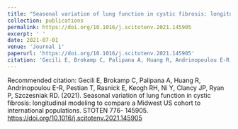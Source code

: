 ```yaml
---
title: "Seasonal variation of lung function in cystic fibrosis: longitudinal modeling to compare a Midwest US cohort to international populations"
collection: publications
permalink: https://doi.org/10.1016/j.scitotenv.2021.145905
excerpt: ' '
date: 2021-07-01
venue: 'Journal 1'
paperurl: 'https://doi.org/10.1016/j.scitotenv.2021.145905'
citation: 'Gecili E, Brokamp C, Palipana A, Huang R, Andrinopoulou E-R, Pestian T, Rasnick E, Keogh RH, Ni Y, Clancy JP, Ryan P, Szczesniak RD. (2021). &quot;Seasonal variation of lung function in cystic fibrosis: longitudinal modeling to compare a Midwest US cohort to international populations.&quot; <i> STOTEN  1</i> 776- 145905.'
---
```


Recommended citation: Gecili E, Brokamp C, Palipana A, Huang R, Andrinopoulou E-R, Pestian T, Rasnick E, Keogh RH, Ni Y, Clancy JP, Ryan P, Szczesniak RD. (2021). Seasonal variation of lung function in cystic fibrosis: longitudinal modeling to compare a Midwest US cohort to international populations. STOTEN 776- 145905. https://doi.org/10.1016/j.scitotenv.2021.145905
